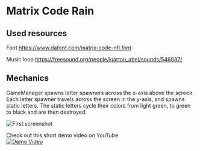 # Matrix Code Rain

## Used resources

Font
https://www.dafont.com/matrix-code-nfi.font

Music loop
https://freesound.org/people/kjartan_abel/sounds/546087/

## Mechanics
GameManager spawns letter spawners across the x-axis above the screen. Each letter spawner travels across the screen in the y-axis, and spawns static letters. The static letters
cycle their colors from light green, to green to black and are then destroyed.<br>

![First screenshot](https://soltveit.org/files/matrix-rain-code.png)

Check out this short demo video on YouTube<br>
[![Demo Video](https://img.youtube.com/vi/ctZqO87smSQ/0.jpg)](https://www.youtube.com/watch?v=ctZqO87smSQ)
